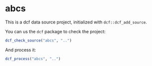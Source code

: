 # abcs

This is a dcf data source project, initialized with `dcf::dcf_add_source`.

You can us the `dcf` package to check the project:

```R
dcf_check_source("abcs", "..")
```

And process it:

```R
dcf_process("abcs", "..")
```
